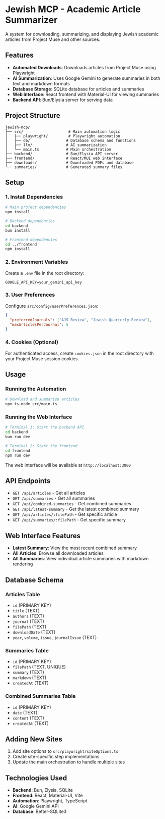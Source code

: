 # Jewish MCP - Academic Article Summarizer

A system for downloading, summarizing, and displaying Jewish academic articles from Project Muse and other sources.

## Features

- **Automated Downloads**: Downloads articles from Project Muse using Playwright
- **AI Summarization**: Uses Google Gemini to generate summaries in both text and markdown formats
- **Database Storage**: SQLite database for articles and summaries
- **Web Interface**: React frontend with Material-UI for viewing summaries
- **Backend API**: Bun/Elysia server for serving data

## Project Structure

```
jewish-mcp/
├── src/                    # Main automation logic
│   ├── playwright/         # Playwright automation
│   ├── db/                # Database schema and functions
│   ├── llm/               # AI summarization
│   └── main.ts            # Main orchestration
├── backend/               # Bun/Elysia API server
├── frontend/              # React/MUI web interface
├── downloads/             # Downloaded PDFs and database
└── summaries/             # Generated summary files
```

## Setup

### 1. Install Dependencies

```bash
# Main project dependencies
npm install

# Backend dependencies
cd backend
bun install

# Frontend dependencies
cd ../frontend
npm install
```

### 2. Environment Variables

Create a `.env` file in the root directory:

```env
GOOGLE_API_KEY=your_gemini_api_key
```

### 3. User Preferences

Configure `src/config/userPreferences.json`:

```json
{
  "preferredJournals": ["AJS Review", "Jewish Quarterly Review"],
  "maxArticlesPerJournal": 5
}
```

### 4. Cookies (Optional)

For authenticated access, create `cookies.json` in the root directory with your Project Muse session cookies.

## Usage

### Running the Automation

```bash
# Download and summarize articles
npx ts-node src/main.ts
```

### Running the Web Interface

```bash
# Terminal 1: Start the backend API
cd backend
bun run dev

# Terminal 2: Start the frontend
cd frontend
npm run dev
```

The web interface will be available at `http://localhost:3000`

## API Endpoints

- `GET /api/articles` - Get all articles
- `GET /api/summaries` - Get all summaries
- `GET /api/combined-summaries` - Get combined summaries
- `GET /api/latest-summary` - Get the latest combined summary
- `GET /api/articles/:filePath` - Get specific article
- `GET /api/summaries/:filePath` - Get specific summary

## Web Interface Features

- **Latest Summary**: View the most recent combined summary
- **All Articles**: Browse all downloaded articles
- **All Summaries**: View individual article summaries with markdown rendering

## Database Schema

### Articles Table
- `id` (PRIMARY KEY)
- `title` (TEXT)
- `authors` (TEXT)
- `journal` (TEXT)
- `filePath` (TEXT)
- `downloadDate` (TEXT)
- `year`, `volume`, `issue`, `journalIssue` (TEXT)

### Summaries Table
- `id` (PRIMARY KEY)
- `filePath` (TEXT, UNIQUE)
- `summary` (TEXT)
- `markdown` (TEXT)
- `createdAt` (TEXT)

### Combined Summaries Table
- `id` (PRIMARY KEY)
- `date` (TEXT)
- `content` (TEXT)
- `createdAt` (TEXT)

## Adding New Sites

1. Add site options to `src/playwright/siteOptions.ts`
2. Create site-specific step implementations
3. Update the main orchestration to handle multiple sites

## Technologies Used

- **Backend**: Bun, Elysia, SQLite
- **Frontend**: React, Material-UI, Vite
- **Automation**: Playwright, TypeScript
- **AI**: Google Gemini API
- **Database**: Better-SQLite3 